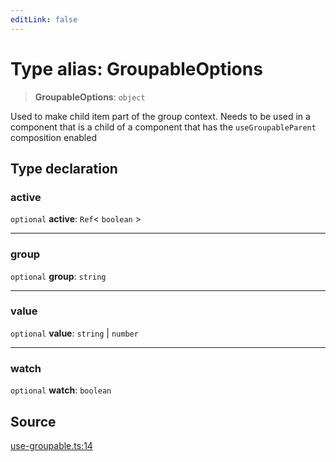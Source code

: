 ```yaml
---
editLink: false
---
```


# Type alias: GroupableOptions

> **GroupableOptions**: `object`

Used to make child item part of the group context. Needs to be used in a component that is a child of a component that
has the `useGroupableParent` composition enabled

## Type declaration

### active

`optional` **active**: `Ref`\< `boolean` \>

---

### group

`optional` **group**: `string`

---

### value

`optional` **value**: `string` \| `number`

---

### watch

`optional` **watch**: `boolean`

## Source

[use-groupable.ts:14](https://github.com/directus/directus/blob/7789a6c53/packages/composables/src/use-groupable.ts#L14)
